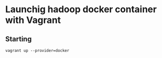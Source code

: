 Launchig hadoop docker container with Vagrant
==========

## Starting 
```
vagrant up --provider=docker
```

